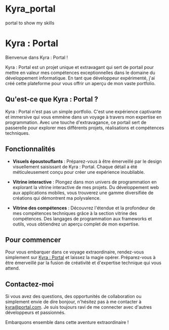 # Kyra_portal
portal to show my skills
# Kyra : Portal

Bienvenue dans Kyra : Portal !

Kyra : Portal est un projet unique et extravagant qui sert de portail pour mettre en valeur mes compétences exceptionnelles dans le domaine du développement informatique. En tant que développeur expérimenté, j'ai créé cette plateforme pour vous offrir un aperçu de mon vaste portfolio.

## Qu'est-ce que Kyra : Portal ?

Kyra : Portal n'est pas un simple portfolio. C'est une expérience captivante et immersive qui vous emmène dans un voyage à travers mon expertise en programmation. Avec une touche d'extravagance, ce portail sert de passerelle pour explorer mes différents projets, réalisations et compétences techniques.

## Fonctionnalités

- **Visuels époustouflants** : Préparez-vous à être émerveillé par le design visuellement saisissant de Kyra : Portal. Chaque détail a été méticuleusement conçu pour créer une expérience inoubliable.

- **Vitrine interactive** : Plongez dans mon univers de programmation en explorant la vitrine interactive de mes projets. Du développement web aux applications mobiles, vous trouverez une gamme diversifiée de créations qui démontrent ma polyvalence.

- **Vitrine des compétences** : Découvrez l'étendue et la profondeur de mes compétences techniques grâce à la section vitrine des compétences. Des langages de programmation aux frameworks et outils, vous obtiendrez un aperçu complet de mon expertise.

## Pour commencer

Pour vous embarquer dans ce voyage extraordinaire, rendez-vous simplement sur [Kyra : Portal](https://www.kyra-portal.com) et laissez la magie opérer. Préparez-vous à être émerveillé par la fusion de créativité et d'expertise technique qui vous attend.

## Contactez-moi

Si vous avez des questions, des opportunités de collaboration ou simplement envie de dire bonjour, n'hésitez pas à me contacter à [kyra@portal.com](mailto:kyra@portal.com). Je suis toujours ravi de me connecter avec d'autres développeurs et passionnés.

Embarquons ensemble dans cette aventure extraordinaire !

